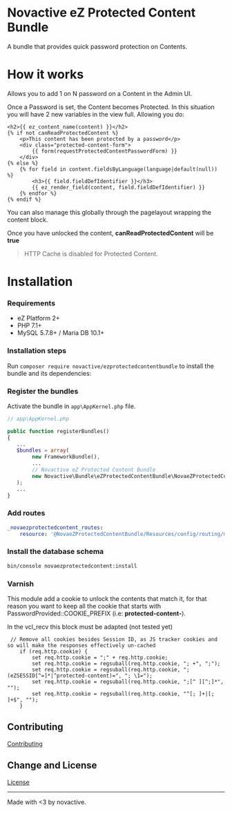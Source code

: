 # Novactive eZ Protected Content Bundle

A bundle that provides quick password protection on Contents.

# How it works

Allows you to add 1 on N password on a Content in the Admin UI.

Once a Password is set, the Content becomes Protected. In this situation you will have 2 new variables in the view full.
Allowing you do:
```twig
<h2>{{ ez_content_name(content) }}</h2>
{% if not canReadProtectedContent %}
    <p>This content has been protected by a password</p>
    <div class="protected-content-form">
        {{ form(requestProtectedContentPasswordForm) }}
    </div>
{% else %}
    {% for field in content.fieldsByLanguage(language|default(null)) %}
        <h3>{{ field.fieldDefIdentifier }}</h3>
        {{ ez_render_field(content, field.fieldDefIdentifier) }}
    {% endfor %}
{% endif %}
```

You can also manage this globally through the pagelayout wrapping the content block.

Once you have unlocked the content, __canReadProtectedContent__ will be __true__ 

> HTTP Cache is disabled for Protected Content.


# Installation

### Requirements

* eZ Platform 2+
* PHP 7.1+
* MySQL 5.7.8+ / Maria DB 10.1+

### Installation steps

Run `composer require novactive/ezprotectedcontentbundle` to install the bundle and its dependencies:

### Register the bundles

Activate the bundle in `app\AppKernel.php` file.

```php
// app\AppKernel.php

public function registerBundles()
{
   ...
   $bundles = array(
        new FrameworkBundle(),
        ...
        // Novactive eZ Protected Content Bundle
        new Novactive\Bundle\eZProtectedContentBundle\NovaeZProtectedContentBundle()
   );
   ...
}
```

### Add routes

```yaml
_novaezprotectedcontent_routes:
    resource: '@NovaeZProtectedContentBundle/Resources/config/routing/main.yml'
```

### Install the database schema

```bash
bin/console novaezprotectedcontent:install
```

### Varnish

This module add a cookie to unlock the contents that match it, for that reason you want to keep all the cookie that 
starts with PasswordProvided::COOKIE_PREFIX (i.e: **protected-content-**).

In the vcl_recv this block must be adapted (not tested yet)
```vcl
 // Remove all cookies besides Session ID, as JS tracker cookies and so will make the responses effectively un-cached
    if (req.http.cookie) {
        set req.http.cookie = ";" + req.http.cookie;
        set req.http.cookie = regsuball(req.http.cookie, "; +", ";");
        set req.http.cookie = regsuball(req.http.cookie, ";(eZSESSID[^=]*|^protected-content)=", "; \1=");
        set req.http.cookie = regsuball(req.http.cookie, ";[^ ][^;]*", "");
        set req.http.cookie = regsuball(req.http.cookie, "^[; ]+|[; ]+$", "");
    }
```

Contributing
----------------

[Contributing](CONTRIBUTING.md)


Change and License
------------------

[License](LICENSE)


----
Made with <3 by novactive.
